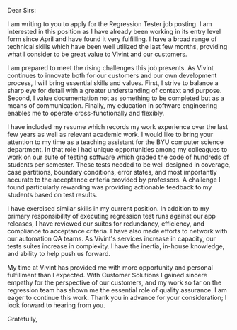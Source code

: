 Dear Sirs:

I am writing to you to apply for the Regression Tester job posting. I am interested in this position as I have already been working in its entry level form since April and have found it very fulfilling. I have a broad range of technical skills which have been well utilized the last few months, providing what I consider to be great value to Vivint and our customers.

I am prepared to meet the rising challenges this job presents. As Vivint continues to innovate both for our customers and our own development process, I will bring essential skills and values. First, I strive to balance a sharp eye for detail with a greater understanding of context and purpose. Second, I value documentation not as something to be completed but as a means of communication. Finally, my education in software engineering enables me to operate cross-functionally and flexibly.

I have included my resume which records my work experience over the last few years as well as relevant academic work. I would like to bring your attention to my time as a teaching assistant for the BYU computer science department. In that role I had unique opportunities among my colleagues to work on our suite of testing software which graded the code of hundreds of students per semester. These tests needed to be well designed in coverage, case partitions, boundary conditions, error states, and most importantly accurate to the acceptance criteria provided by professors. A challenge I found particularly rewarding was providing actionable feedback to my students based on test results.

I have exercised similar skills in my current position. In addition to my primary responsibility of executing regression test runs against our app releases, I have reviewed our suites for redundancy, efficiency, and compliance to acceptance criteria. I have also made efforts to network with our automation QA teams. As Vivint's services increase in capacity, our tests suites increase in complexity. I have the inertia, in-house knowledge, and ability to help push us forward.

My time at Vivint has provided me with more opportunity and personal fulfillment than I expected. With Customer Solutions I gained sincere empathy for the perspective of our customers, and my work so far on the regression team has shown me the essential role of quality assurance. I am eager to continue this work. Thank you in advance for your consideration; I look forward to hearing from you.

Gratefully,
